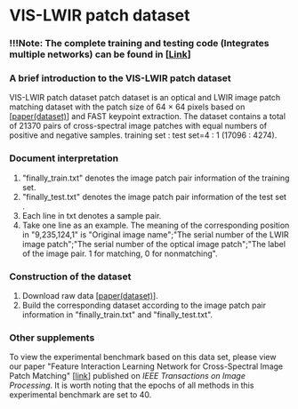 # VIS-LWIR patch dataset   

### !!!Note: The complete training and testing code (Integrates multiple networks) can be found in [[Link](https://github.com/YuChuang1205/RRL-Net)]

### A brief introduction to the VIS-LWIR patch dataset
VIS-LWIR patch dataset patch dataset is an optical and LWIR image patch matching dataset with the patch size of 64 × 64 pixels based on [[paper(dataset)](https://ieeexplore.ieee.org/document/7789530)] and FAST keypoint extraction. The dataset contains a total of 21370 pairs of cross-spectral image patches with equal numbers of positive and negative samples. training set : test set=4 : 1 (17096 : 4274).   


### Document interpretation  
1. "finally_train.txt" denotes the image patch pair information of the training set.  
2. "finally_test.txt" denotes the image patch pair information of the test set .  
3. Each line in txt denotes a sample pair.  
4. Take one line as an example. The meaning of the corresponding position in "9,235,124,1" is "Original image name";"The serial number of the LWIR image patch";"The serial number of the optical image patch";"The label of the image pair. 1 for matching, 0 for nonmatching".  


### Construction of the dataset
1. Download raw data [[paper(dataset)](https://ieeexplore.ieee.org/document/7789530)].  
2. Build the corresponding dataset according to the image patch pair information in "finally_train.txt" and "finally_test.txt".


### Other supplements
To view the experimental benchmark based on this data set, please view our paper "Feature Interaction Learning Network for Cross-Spectral Image Patch Matching" [[link](https://ieeexplore.ieee.org/document/10251126)] published on *IEEE Transactions on Image Processing*. It is worth noting that the epochs of all methods in this experimental benchmark are set to 40.





   



